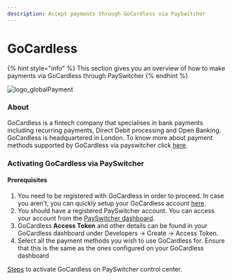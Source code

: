 ```yaml
---
description: Accept payments through GoCardless via PaySwitcher
---
```


# GoCardless

{% hint style="info" %}
This section gives you an overview of how to make payments via GoCardless through PaySwitcher
{% endhint %}

![logo\_globalPayment](../../../.gitbook/assets/gocardless-logo.png)

### About

GoCardless is a fintech company that specialises in bank payments including recurring payments, Direct Debit processing and Open Banking. GoCardless is headquartered in London. To know  more about payment methods supported by GoCardless via payswitcher click [here](https://payswitcher.com/pm-list).

### Activating GoCardless via PaySwitcher

#### Prerequisites

1. You need to be registered with GoCardless in order to proceed. In case you aren't, you can quickly setup your GoCardless account [here](https://manage-sandbox.gocardless.com/sign-up).
2. You should have a registered PaySwitcher account. You can access your account from the [PaySwitcher dashboard](https://app.payswitcher.com/register).
3. GoCardless **Access Token** and other details can be found in your GoCardless dashboard under Developers -> Create -> Access Token.
4. Select all the payment methods you wish to use GoCardless for. Ensure that this is the same as the ones configured on your GoCardless dashboard

[Steps](https://docs.payswitcher.com/payswitcher-cloud/connectors/activate-connector-on-payswitcher) to activate GoCardless on PaySwitcher control center.
